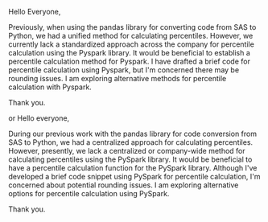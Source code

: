 Hello Everyone,

Previously, when using the pandas library for converting code from SAS to Python, we had a unified method for calculating percentiles. However, we currently lack a standardized approach across the company for percentile calculation using the Pyspark library. It would be beneficial to establish a percentile calculation method for Pyspark. I have drafted a brief code for percentile calculation using Pyspark, but I'm concerned there may be rounding issues. I am exploring alternative methods for percentile calculation with Pyspark.

Thank you.


or 
Hello everyone,

During our previous work with the pandas library for code conversion from SAS to Python, we had a centralized approach for calculating percentiles. However, presently, we lack a centralized or company-wide method for calculating percentiles using the PySpark library. It would be beneficial to have a percentile calculation function for the PySpark library. Although I've developed a brief code snippet using PySpark for percentile calculation, I'm concerned about potential rounding issues. I am exploring alternative options for percentile calculation using PySpark.

Thank you.

